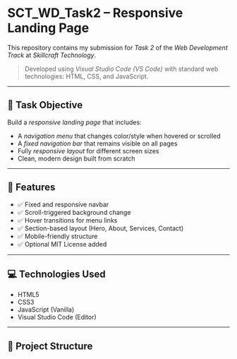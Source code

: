 # SCT_WD_Task2 – Responsive Landing Page

This repository contains my submission for *Task 2* of the *Web Development Track* at *Skillcraft Technology*.

> Developed using *Visual Studio Code (VS Code)* with standard web technologies: HTML, CSS, and JavaScript.

---

## 📝 Task Objective

Build a *responsive landing page* that includes:
- A *navigation menu* that changes color/style when hovered or scrolled
- A *fixed navigation bar* that remains visible on all pages
- Fully *responsive layout* for different screen sizes
- Clean, modern design built from scratch

---

## 🚀 Features
- ✅ Fixed and responsive navbar  
- ✅ Scroll-triggered background change  
- ✅ Hover transitions for menu links  
- ✅ Section-based layout (Hero, About, Services, Contact)  
- ✅ Mobile-friendly structure  
- ✅ Optional MIT License added

---

## 💻 Technologies Used
- HTML5  
- CSS3  
- JavaScript (Vanilla)  
- Visual Studio Code (Editor)

---

## 📁 Project Structure
